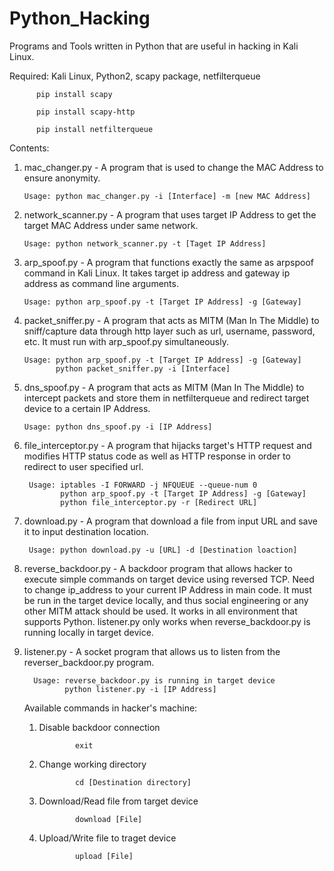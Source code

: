 # Python_Hacking

Programs and Tools written in Python that are useful in hacking in Kali Linux.

Required: Kali Linux, Python2, scapy package, netfilterqueue

          pip install scapy
          
          pip install scapy-http
          
          pip install netfilterqueue

Contents:
   1. mac_changer.py - A program that is used to change the MAC Address to ensure anonymity.
      
          Usage: python mac_changer.py -i [Interface] -m [new MAC Address]
      
   2. network_scanner.py - A program that uses target IP Address to get the target MAC Address under same network.
      
          Usage: python network_scanner.py -t [Taget IP Address]
      
   3. arp_spoof.py - A program that functions exactly the same as arpspoof command in Kali Linux. It takes target ip address and gateway ip address as command line arguments.
      
          Usage: python arp_spoof.py -t [Target IP Address] -g [Gateway]
     
   4. packet_sniffer.py - A program that acts as MITM (Man In The Middle) to sniff/capture data through http layer such as url, username, password, etc. It must run with arp_spoof.py simultaneously.
      
          Usage: python arp_spoof.py -t [Target IP Address] -g [Gateway]
                 python packet_sniffer.py -i [Interface]
                 
   5. dns_spoof.py - A program that acts as MITM (Man In The Middle) to intercept packets and store them in netfilterqueue and redirect target device to a certain IP Address.
   
          Usage: python dns_spoof.py -i [IP Address]
          
  6. file_interceptor.py - A program that hijacks target's HTTP request and modifies HTTP status code as well as HTTP response in order to redirect to user specified url.
  
          Usage: iptables -I FORWARD -j NFQUEUE --queue-num 0
                 python arp_spoof.py -t [Target IP Address] -g [Gateway]
                 python file_interceptor.py -r [Redirect URL]
       
  7. download.py - A program that download a file from input URL and save it to input destination location.
  
          Usage: python download.py -u [URL] -d [Destination loaction]
          
  8. reverse_backdoor.py - A backdoor program that allows hacker to execute simple commands on target device using reversed TCP. Need to change ip_address to your current IP Address in main code. It must be run in the target device locally, and thus social engineering or any other MITM attack should be used. It works in all environment that supports Python. listener.py only works when reverse_backdoor.py is running locally in target device.
          
  8. listener.py - A socket program that allows us to listen from the reverser_backdoor.py program.
        
           Usage: reverse_backdoor.py is running in target device
                  python listener.py -i [IP Address]
                  
     Available commands in hacker's machine:
          
     1. Disable backdoor connection
     
                    exit
     
     2. Change working directory

                    cd [Destination directory]
                   
     3. Download/Read file from target device
                    
                    download [File]
                    
     4. Upload/Write file to traget device
                    
                    upload [File]
